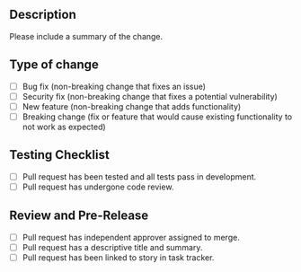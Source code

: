 ## Description

Please include a summary of the change.

## Type of change
- [ ] Bug fix (non-breaking change that fixes an issue)
- [ ] Security fix (non-breaking change that fixes a potential vulnerability)
- [ ] New feature (non-breaking change that adds functionality)
- [ ] Breaking change (fix or feature that would cause existing functionality to not work as expected)

## Testing Checklist
- [ ] Pull request has been tested and all tests pass in development.
- [ ] Pull request has undergone code review.

## Review and Pre-Release
- [ ] Pull request has independent approver assigned to merge.
- [ ] Pull request has a descriptive title and summary.
- [ ] Pull request has been linked to story in task tracker.
